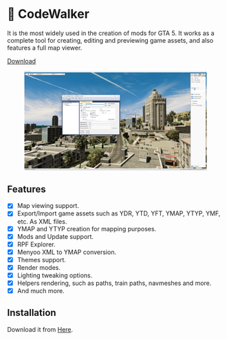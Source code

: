 # 🌭 CodeWalker

It is the most widely used in the creation of mods for GTA 5. It works as a complete tool for creating, editing and previewing game assets, and also features a full map viewer.

&#x20;[Download](https://cdn.discordapp.com/attachments/351357358460370944/1002916550153613322/CodeWalker30\_dev44.zip)

<figure><img src="../../.gitbook/assets/image (26).png" alt=""><figcaption></figcaption></figure>

## Features

* [x] Map viewing support.
* [x] Export/Import game assets such as YDR, YTD, YFT, YMAP, YTYP, YMF, etc. As XML files.
* [x] YMAP and YTYP creation for mapping purposes.
* [x] Mods and Update support.
* [x] RPF Explorer.
* [x] Menyoo XML to YMAP conversion.
* [x] Themes support.
* [x] Render modes.
* [x] Lighting tweaking options.
* [x] Helpers rendering, such as paths, train paths, navmeshes and more.
* [x] And much more.

## Installation

Download it from [Here](https://cdn.discordapp.com/attachments/351357358460370944/1148210493622861915/CodeWalker30\_dev45.zip).
